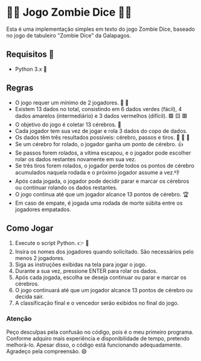 # :zombie_woman: Jogo Zombie Dice :zombie_man:
Esta é uma implementação simples em texto do jogo Zombie Dice, baseado no jogo de tabuleiro "Zombie Dice" da Galapagos.

## Requisitos 	:cowboy_hat_face:
* Python 3.x :snake:

## Regras
* O jogo requer um mínimo de 2 jogadores. :boy: :girl:
* Existem 13 dados no total, consistindo em 6 dados verdes (fácil), 4 dados amarelos (intermediário) e 3 dados vermelhos (difícil). :green_square: :yellow_square: :red_square:
* O objetivo do jogo é coletar 13 cérebros. :brain:
* Cada jogador tem sua vez de jogar e rola 3 dados do copo de dados.
* Os dados têm três resultados possíveis: cérebro, passos e tiros. :brain: :walking: :gun:
* Se um cérebro for rolado, o jogador ganha um ponto de cérebro. :+1:
* Se passos forem rolados, a vítima escapou, e o jogador pode escolher rolar os dados restantes novamente em sua vez.
* Se três tiros forem rolados, o jogador perde todos os pontos de cérebro acumulados naquela rodada e o próximo jogador assume a vez.:-1:
* Após cada jogada, o jogador pode decidir parar e marcar os cérebros ou continuar rolando os dados restantes.
* O jogo continua até que um jogador alcance 13 pontos de cérebro. :trophy:
* Em caso de empate, é jogada uma rodada de morte súbita entre os jogadores empatados.

## Como Jogar
1. Execute o script Python. :point_right: :snake:
2. Insira os nomes dos jogadores quando solicitado. São necessários pelo menos 2 jogadores.
3. Siga as instruções exibidas na tela para jogar o jogo.
4. Durante a sua vez, pressione ENTER para rolar os dados.
5. Após cada jogada, escolha se deseja continuar ou parar e marcar os cérebros.
6. O jogo continuará até que um jogador alcance 13 pontos de cérebro ou decida sair.
7. A classificação final e o vencedor serão exibidos no final do jogo.

### Atenção
Peço desculpas pela confusão no código, pois é o meu primeiro programa. Conforme adquiro mais experiência e disponibilidade de tempo, pretendo melhorá-lo. Apesar disso, o código está funcionando adequadamente. Agradeço pela compreensão. :smile:

